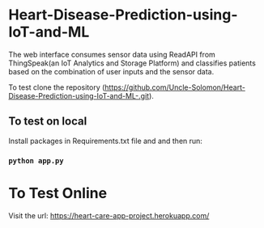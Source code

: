 # Heart-Disease-Prediction-using-IoT-and-ML
The web interface consumes sensor data using ReadAPI from ThingSpeak(an IoT Analytics and Storage Platform) and classifies patients based on the combination of user inputs and the sensor data.

To test clone the repository (https://github.com/Uncle-Solomon/Heart-Disease-Prediction-using-IoT-and-ML-.git).

## To test on local

Install packages in Requirements.txt file and and then run:

### `python app.py`

# To Test Online
Visit the url: https://heart-care-app-project.herokuapp.com/
